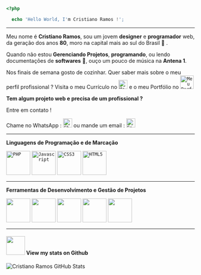 ```php
<?php

  echo 'Hello World, I'm Cristiano Ramos !';

```
---- 

Meu nome é **Cristiano Ramos**, sou um jovem **designer** e **programador** web, da geração dos anos **80**, moro na capital mais ao sul do Brasil 💚 .

Quando não estou **Gerenciando Projetos**, **programando**,  ou lendo documentações de **softwares** 📕, ouço um pouco de música na **Antena 1**. 

Nos finais de semana gosto de cozinhar. Quer saber mais sobre o meu perfil profissional ? Visita o meu Currículo no <code><a target="_blank" href="https://www.linkedin.com/in/csramos/"><img height="24" src="https://raw.githubusercontent.com/FortAwesome/Font-Awesome/master/svgs/brands/linkedin.svg" title="Meu Currículo no Linkedin"></a></code> e o meu Portfólio no <code><a target="_blank" href="https://www.behance.net/CSR4mos"><img height="36" src="https://github.com/FortAwesome/Font-Awesome/blob/master/svgs/brands/behance.svg" title="Meu Perfil no Behance"></a></code>  

**Tem algum projeto web e precisa de um profissional ?**  

Entre em contato !

Chame no WhatsApp : <code><a target="_blank" href="https://api.whatsapp.com/send?phone=5551998866296"><img height="24" src="https://raw.githubusercontent.com/FortAwesome/Font-Awesome/master/svgs/brands/whatsapp.svg" title="Chame no WhatsApp"></a></code> ou mande um email : <code><a target="_blank" href="mailto:csramos.poa@gmail.com"><img height="24" src="https://raw.githubusercontent.com/FortAwesome/Font-Awesome/master/svgs/solid/envelope-open-text.svg" title="Envie um email"></a></code>

----


**Linguagens de Programação e de Marcação**  

<code><img height="64" src="https://raw.githubusercontent.com/FortAwesome/Font-Awesome/master/svgs/brands/php.svg" title="PHP"></code>
<code><img height="64" src="https://raw.githubusercontent.com/FortAwesome/Font-Awesome/master/svgs/brands/js.svg" title="Javascript"></code>
<code><img height="64" src="https://raw.githubusercontent.com/FortAwesome/Font-Awesome/master/svgs/brands/css3.svg" title="CSS3"></code>
<code><img height="64" src="https://raw.githubusercontent.com/FortAwesome/Font-Awesome/master/svgs/brands/html5.svg" title="HTML5"></code>

----

**Ferramentas de Desenvolvimento e Gestão de Projetos**  

<code><img height="64" src="https://raw.githubusercontent.com/FortAwesome/Font-Awesome/master/svgs/brands/bitbucket.svg"></code>
<code><img height="64" src="https://raw.githubusercontent.com/FortAwesome/Font-Awesome/master/svgs/brands/github.svg"></code>
<code><img height="64" src="https://raw.githubusercontent.com/FortAwesome/Font-Awesome/master/svgs/brands/php.svg"></code>
<code><img height="64" src="https://raw.githubusercontent.com/FortAwesome/Font-Awesome/master/svgs/brands/php.svg"></code>
<code><img height="64" src="https://raw.githubusercontent.com/FortAwesome/Font-Awesome/master/svgs/brands/php.svg"></code>



----

#### <img src="https://media.giphy.com/media/VgCDAzcKvsR6OM0uWg/giphy.gif" width="50"> View my stats on Github 
   
![Cristiano Ramos GitHub Stats](https://github-readme-stats.vercel.app/api?username=csr4mos&show_icons=true)
